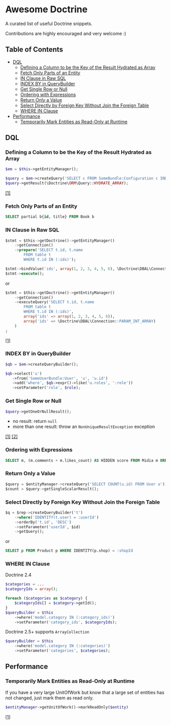 # Awesome Doctrine

A curated list of useful Doctrine snippets.

Contributions are highly encouraged and very welcome :)

## Table of Contents

- [DQL](#dql)
    - [Defining a Column to be the Key of the Result Hydrated as Array](#defining-a-column-to-be-the-key-of-the-result-hydrated-as-array)
    - [Fetch Only Parts of an Entity](#fetch-only-parts-of-your-entities)
    - [IN Clause in Raw SQL](#in-clause-in-raw-sql)
    - [INDEX BY in QueryBuilder](#index-by-in-querybuilder)
    - [Get Single Row or Null](#get-single-row-or-null)
    - [Ordering with Expressions](#ordering-with-expressions)
    - [Return Only a Value](#return-only-a-value)
    - [Select Directly by Foreign Key Without Join the Foreign Table](#select-directly-by-foreign-key-without-join-the-foreign-table)
    - [WHERE IN Clause](#where-in-clause)
- [Performance](#performance)
    - [Temporarily Mark Entities as Read-Only at Runtime](#temporarily-mark-entities-as-read-only-at-runtime)

## DQL

### Defining a Column to be the Key of the Result Hydrated as Array
```php
$em = $this->getEntityManager();

$query = $em->createQuery('SELECT c FROM SomeBundle:Configuration c INDEX BY c.name');
$query->getResult(\Doctrine\ORM\Query::HYDRATE_ARRAY);
```
[[1]](http://docs.doctrine-project.org/en/latest/reference/dql-doctrine-query-language.html#using-index-by)

### Fetch Only Parts of an Entity
```sql
SELECT partial b{id, title} FROM Book b
```

### IN Clause in Raw SQL
```sql
$stmt = $this->getDoctrine()->getEntityManager()
    ->getConnection()
    ->prepare('SELECT t.id, t.name
        FROM table t
        WHERE t.id IN (:ids)');

$stmt->bindValue('ids', array(1, 2, 3, 4, 5, 6), \Doctrine\DBAL\Connection::PARAM_INT_ARRAY);
$stmt->execute();
```
or
```sql
$stmt = $this->getDoctrine()->getEntityManager()
    ->getConnection()
    ->executeQuery('SELECT t.id, t.name
        FROM table t
        WHERE t.id IN (:ids)',
        array('ids' => array(1, 2, 3, 4, 5, 6)),
        array('ids' => \Doctrine\DBAL\Connection::PARAM_INT_ARRAY)
    )
;
```
[[1]](http://docs.doctrine-project.org/projects/doctrine-dbal/en/latest/reference/data-retrieval-and-manipulation.html#list-of-parameters-conversion)

### INDEX BY in QueryBuilder
```php
$qb = $em->createQueryBuilder();

$qb->select('u')
   ->from('SomeUserBundle:User', 'u', 'u.id')
   ->add('where', $qb->expr()->like('u.roles', ':role'))
   ->setParameter('role', $role);
```

### Get Single Row or Null
```php
$query->getOneOrNullResult();
```
- no result: return `null`
- more than one result: throw an `NonUniqueResultException` exception

[[1]](http://doctrine-orm.readthedocs.org/en/latest/reference/dql-doctrine-query-language.html#query-result-formats) [[2]](https://github.com/doctrine/doctrine2/blob/master/lib/Doctrine/ORM/AbstractQuery.php#L763)

### Ordering with Expressions
```sql
SELECT m, (m.comments + m.likes_count) AS HIDDEN score FROM Midia m ORDER BY score
```

### Return Only a Value
```sql
$query = $entityManager->createQuery('SELECT COUNT(u.id) FROM User u');
$count = $query->getSingleScalarResult();
```

### Select Directly by Foreign Key Without Join the Foreign Table
```sql
$q = $rep->createQueryBuilder('t')
    ->where('IDENTITY(t.user) = :userId')
    ->orderBy('t.id', 'DESC')
    ->setParameter('userId', $id)
    ->getQuery();
```
or
```sql
SELECT p FROM Product p WHERE IDENTITY(p.shop) = :shopId
```

### WHERE IN Clause
Doctrine 2.4
```php
$categories = ... 
$categoryIds = array();

foreach ($categories as $category) {
    $categoryIds[] = $category->getId();
} 
$queryBuilder = $this
    ->where('model.category IN (:category_ids)')
    ->setParameter('category_ids', $categoryIds);
```
Doctrine 2.5+ supports `ArrayCollection`
```php
$queryBuilder = $this
    ->where('model.category IN (:categories)') 
    ->setParameter('categories', $categories);
```

## Performance

### Temporarily Mark Entities as Read-Only at Runtime
If you have a very large UnitOfWork but know that a large set of entities has not changed, just mark them as read only.
```php
$entityManager->getUnitOfWork()->markReadOnly($entity)
```
[[1]](http://docs.doctrine-project.org/projects/doctrine-orm/en/latest/reference/unitofwork.html#how-doctrine-detects-changes)
